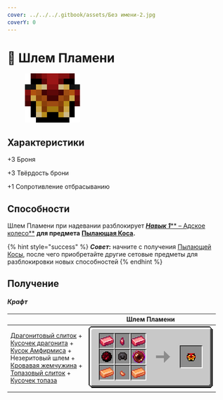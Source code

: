 ```yaml
---
cover: ../../../.gitbook/assets/Без имени-2.jpg
coverY: 0
---
```


# 🎩 Шлем Пламени

<figure><img src="../../../.gitbook/assets/image (4).png" alt=""><figcaption></figcaption></figure>

## Характеристики

\+3 Броня

\+3 Твёрдость брони

\+1 Сопротивление отбрасыванию

## Способности

Шлем Пламени при надевании разблокирует [_**Навык 1**_** – Адское колесо**](kosa-plameni/#sposobnosti) **для предмета** [**Пылающая Коса**](kosa-plameni/)**.**

{% hint style="success" %}
_**Совет**_**:** начните с получения [Пылающей Косы](kosa-plameni/), после чего приобретайте другие сетовые предметы для разблокировки новых способностей
{% endhint %}

## Получение

#### _Крафт_

|                                                                                                                                                                                                                                                                                                                                                                                                                                                                                                                                                                      | Шлем Пламени                                                                           |
| -------------------------------------------------------------------------------------------------------------------------------------------------------------------------------------------------------------------------------------------------------------------------------------------------------------------------------------------------------------------------------------------------------------------------------------------------------------------------------------------------------------------------------------------------------------------- | -------------------------------------------------------------------------------------- |
| <p><a href="../../materialy/metally-i-mineraly/dragonitovyi-slitok.md">Драгонитовый слиток</a> +<br><a href="../../materialy/metally-i-mineraly/kusochek-dragonita.md">Кусочек драгонита</a> +<br><a href="../../materialy/amthirmis_lump.md">Кусок Амфирмиса</a> +<br>Незеритовый шлем +<br><a href="../../materialy/blood_pearl_of_teleportation.md">Кровавая жемчужина</a> +<br><a href="../../materialy/metally-i-mineraly/topazovyi-slitok.md">Топазовый слиток</a> +<br><a href="../../materialy/metally-i-mineraly/kusochek-topaza.md">Кусочек топаза</a></p> | <img src="../../../.gitbook/assets/flamos_head.png" alt="Этап 1" data-size="original"> |

